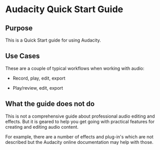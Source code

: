 # Audacity Quick Start Guide

## Purpose

This is a Quick Start guide for using Audacity.


## Use Cases

These are a couple of typical workflows when working with audio:

* Record, play, edit, export

* Play/review, edit, export


## What the guide does not do

This is not a comprehensive guide about professional audio editing and effects. But it is geared to help you get going with practical features for creating and editing audio content.

For example, there are a number of effects and plug-in's which are not described but the Audacity online documentation may help with those.

